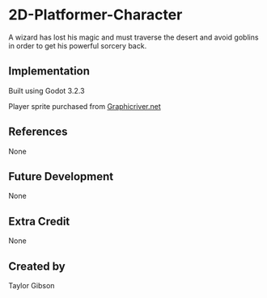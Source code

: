 # 2D-Platformer-Character
A wizard has lost his magic and must traverse the desert and avoid goblins in order to get his powerful sorcery back.

## Implementation
Built using Godot 3.2.3

Player sprite purchased from [Graphicriver.net](https://graphicriver.net/item/game-assets-pixel-platformer-kit-sprites-background-and-weapons/19258197)


## References
None

## Future Development
None

## Extra Credit
None

## Created by 
Taylor Gibson
